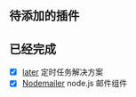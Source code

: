 ## 待添加的插件

## 已经完成
- [x] [later](https://www.npmjs.com/package/later) 定时任务解决方案
- [x] [Nodemailer](https://www.npmjs.com/package/nodemailer) node.js 邮件组件